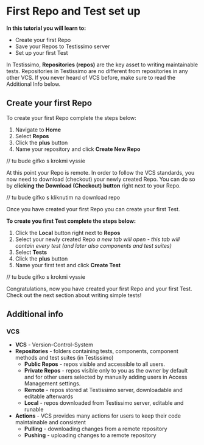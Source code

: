 # First Repo and Test set up

**In this tutorial you will learn to:**
- Create your first Repo
- Save your Repos to Testissimo server
- Set up your first Test

In Testissimo, **Repositories (repos)** are the key asset to writing maintainable tests. Repositories in Testissimo are no different from repositories in any other VCS.
If you never heard of VCS before, make sure to read the Additional Info below.

## Create your first Repo
To create your first Repo complete the steps below:
1. Navigate to **Home** 
2. Select **Repos**
3. Click the **plus** button
4. Name your repository and click **Create New Repo**

// tu bude gifko s krokmi vyssie

At this point your Repo is remote. In order to follow the VCS standards, you now need to download (checkout) your newly created Repo.
You can do so by **clicking the Download (Checkout) button** right next to your Repo.

// tu bude gifko s kliknutim na download repo

Once you have created your first Repo you can create your first Test.

**To create you first Test complete the steps below:**
1. Click the **Local** button right next to **Repos**
2. Select your newly created Repo
_a new tab will open - this tab will contain every test (and later also components and test suites)_
3. Select **Tests**
4. Click the **plus** button
5. Name your first test and click **Create Test**

// tu bude gifko s krokmi vyssie

Congratulations, now you have created your first Repo and your first Test.
Check out the next section about writing simple tests!

## Additional info
### VCS
* **VCS** - Version-Control-System
* **Repositories** - folders containing tests, components, component methods and test suites (in Testissimo)
  * **Public Repos** - repos visible and accessible to all users.
  * **Private Repos** - repos visible only to you as the owner by default and for other users selected by manually adding users in Access Management settings.
  * **Remote** - repos stored at Testissimo server, downloadable and editable afterwards 
  * **Local** - repos downloaded from Testissimo server, editable and runable
* **Actions** - VCS provides many actions for users to keep their code maintainable and consistent
  * **Pulling** - downloading changes from a remote repository
  * **Pushing** - uploading  changes to a remote repository



<!-- VCS stands for Version-Control-System. 
As maintainibility is valued utmost in Testissimo, there is a VCS solution provided out of the box in Testissimo.
Repositories are stored at the Testissimo server. In order to make changes or otherwise edit these repositories, a copy of their current state is needed.
The process of downloading a copy of the current state of a repository is called Checkout. 
Once a selected repository is downloaded (checked out) in Testissimo, this repository can be edited. 
Any changes (i.e. new tests added, new components creations, ...) to any parts of a repository are called Changes. 
The number of changes to a Repo can be previewed in Repos > Local tab. 
After a set of meaningful changes to a repository, these changes should be uploaded back to the server. This is called Pushing Local Changes. 
The reason for pushing changes to a remote server is simple. 
Once these changes are pushed and applied to the Remote Repo - users with access to this repository are informed about these changes and can apply them simply by Downloading (Pulling) and Merging Remote Changes. 
The process of Pushing and Pulling changes is the integral of any VCS solution.
Merging is the process of choosing the fitting change from two different versions. In Testissimo, merging is implemented in the same way as in other popular Version Control Systems.   -->

<!-- ### Public and Private Repo settings
While working with your Repos, you can use the Private/Public Repo settings.
- **Public Repos** - repos visible and accessible to all users.
- **Private Repos** - repos with Private settings are only visible to you as the owner by default. You can still manage access by manually adding users in Access Management settings. -->

